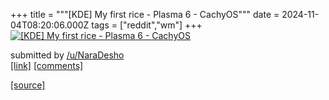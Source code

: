+++
title = """[KDE] My first rice - Plasma 6 - CachyOS"""
date = 2024-11-04T08:20:06.000Z
tags = ["reddit","wm"]
+++
[![[KDE] My first rice - Plasma 6 - CachyOS](https://preview.redd.it/4gj7rmtmguyd1.png?width=640&crop=smart&auto=webp&s=c994abe88509de5e58d8d72ed1d5acdf2e55fe20 "[KDE] My first rice - Plasma 6 - CachyOS")](https://www.reddit.com/r/unixporn/comments/1gj9i12/kde_my_first_rice_plasma_6_cachyos/)

submitted by [/u/NaraDesho](https://www.reddit.com/user/NaraDesho)  
[\[link\]](https://i.redd.it/4gj7rmtmguyd1.png) [\[comments\]](https://www.reddit.com/r/unixporn/comments/1gj9i12/kde_my_first_rice_plasma_6_cachyos/)

[[source]](https://www.reddit.com/r/unixporn/comments/1gj9i12/kde_my_first_rice_plasma_6_cachyos/)
